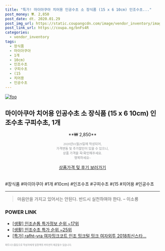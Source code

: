 ```yaml
--- 
title: "특가! 마이아쿠아 치어용 인공수초 소 장식품 (15 x 6 10cm) 인조수초..." 
post_money: ₩. 2,850 
post_date: dt. 2020.01.29 
post_img_url: https://static.coupangcdn.com/image/vendor_inventory/images/2018/01/08/17/1/05a7144e-fe05-438a-a89e-2077f063e868.jpg 
post_link_url: https://coupa.ng/bnFs4R 
categories: 
  - vendor_inventory 
tags: 
  - 장식품 
  - 마이아쿠아 
  - 1개 
  - 10cm) 
  - 인조수초 
  - 구피수초 
  - (15 
  - 치어용 
  - 인공수초 
--- 
```

[![foo](https://static.coupangcdn.com/image/vendor_inventory/images/2018/01/08/17/1/05a7144e-fe05-438a-a89e-2077f063e868.jpg)](https://coupa.ng/bnFs4R) 

## 마이아쿠아 치어용 인공수초 소 장식품 (15 x 6 10cm) 인조수초 구피수초, 1개 
<p style="text-align: center;">**₩ 2,850**</p> 
<p style="text-align: center;"><span style="color: #898c8f; font-family: Georgia,Times,serif; font-size: 0.75em;">2020년01월29일에 작성되어, <br>가격변동 및 추가할인이 있을 수 있으니,<br> 상품 가격을 꼭!확인해주세요.<br>행복하세요~</span> 
</p>	 
<div markdown="0" style="text-align: center;"><a href="https://coupa.ng/bnFs4R" class="btn btn--success">상품가격 및 후기 보러가기</a></div> 
<br><br> 
  #장식품 #마이아쿠아 #1개 #10cm) #인조수초 #구피수초 #(15 #치어용 #인공수초 
<hr> 

> 마음만을 가지고 있어서는 안된다. 반드시 실천하여야 한다. – 이소룡 


### POWER LINK

* <a href="https://blog.naver.com/sakai111/221778149865" target="_blank"> [생활] 인조손톱 특가정보 순위 ~17위</a>
* <a href="https://blog.naver.com/sakai111/221788410575" target="_blank"> [생활] 인조수초 특가 순위 ~25위</a>
* <a href="https://blog.naver.com/sakai111/221786701893" target="_blank">[특가] rafht-vra 여자밍크코트 인조 밍크털 밍크 여자외투 2018최신스타...</a>

<span style="color: #898c8f; font-family: Georgia,Times,serif; font-size: 0.55em;">파트너스활동으로 작성자에게 일정액의 커미션이 제공될수 있습니다.</span> 
